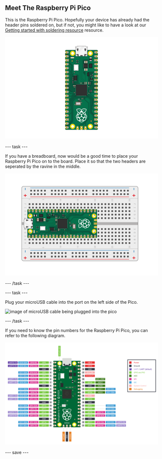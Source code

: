 ## Meet The Raspberry Pi Pico

This is the Raspberry Pi Pico. Hopefully your device has already had the header pins soldered on, but if not, you might like to have a look at our [Getting started with soldering resource](https://projects.raspberrypi.org/en/projects/getting-started-with-soldering) resource.

![image of the Raspberry Pi Pico](images/Pico-Top-Headers.png)

--- task ---

If you have a breadboard, now would be a good time to place your Raspberry Pi Pico on to the board.
Place it so that the two headers are seperated by the ravine in the middle.

![image of pico board on a breadboard](images/Pico-Top-Breadboard.png)

--- /task ---

--- task ---
 
Plug your microUSB cable into the port on the left side of the Pico.

![image of microUSB cable being plugged into the pico](images/Pico_Top-Plug-v2.png)

--- /task ---

If you need to know the pin numbers for the Raspberry Pi Pico, you can refer to the following diagram.

![pinout image of the Raspberry Pi pico](images/Pico-R3-Pinout.png)

--- save ---
